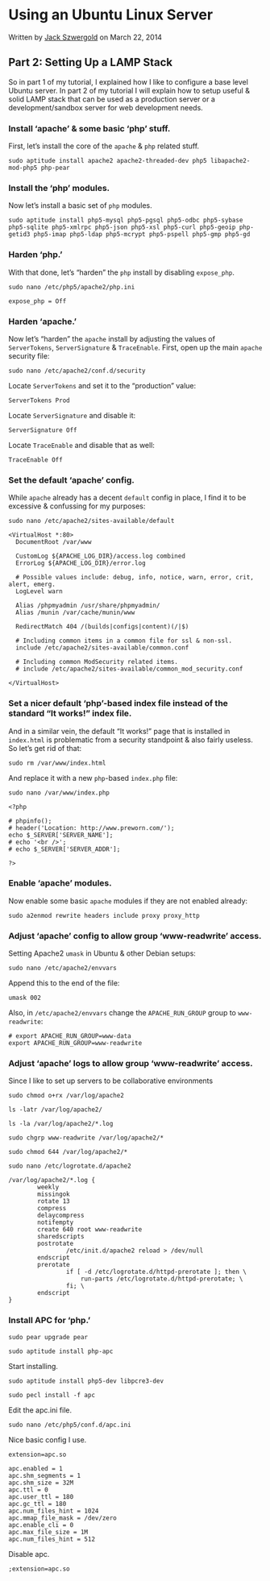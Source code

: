 # Using an Ubuntu Linux Server

Written by [Jack Szwergold][1] on March 22, 2014

## Part 2: Setting Up a LAMP Stack

So in part 1 of my tutorial, I explained how I like to configure a base level Ubuntu server. In part 2 of my tutorial I will explain how to setup useful & solid LAMP stack that can be used as a production server or a development/sandbox server for web development needs.

### Install ‘apache’ & some basic ‘php’ stuff.

First, let’s install the core of the `apache` & `php` related stuff.

    sudo aptitude install apache2 apache2-threaded-dev php5 libapache2-mod-php5 php-pear

### Install the ‘php’ modules.

Now let’s install a basic set of `php` modules.

    sudo aptitude install php5-mysql php5-pgsql php5-odbc php5-sybase php5-sqlite php5-xmlrpc php5-json php5-xsl php5-curl php5-geoip php-getid3 php5-imap php5-ldap php5-mcrypt php5-pspell php5-gmp php5-gd
    
### Harden ‘php.’

With that done, let’s “harden” the `php` install by disabling `expose_php`.

    sudo nano /etc/php5/apache2/php.ini
    
    expose_php = Off

### Harden ‘apache.’

Now let’s “harden” the `apache` install by adjusting the values of `ServerTokens`, `ServerSignature` & `TraceEnable`. First, open up the main `apache` security file:

    sudo nano /etc/apache2/conf.d/security
    
Locate `ServerTokens` and set it to the “production” value:

    ServerTokens Prod

Locate `ServerSignature` and disable it:

    ServerSignature Off

Locate `TraceEnable` and disable that as well:

    TraceEnable Off

### Set the default ‘apache’ config.

While `apache` already has a decent `default` config in place, I find it to be excessive & confussing for my purposes:

    sudo nano /etc/apache2/sites-available/default

    <VirtualHost *:80>
      DocumentRoot /var/www

      CustomLog ${APACHE_LOG_DIR}/access.log combined
      ErrorLog ${APACHE_LOG_DIR}/error.log

      # Possible values include: debug, info, notice, warn, error, crit, alert, emerg.
      LogLevel warn

      Alias /phpmyadmin /usr/share/phpmyadmin/
      Alias /munin /var/cache/munin/www

      RedirectMatch 404 /(builds|configs|content)(/|$)

      # Including common items in a common file for ssl & non-ssl.
      include /etc/apache2/sites-available/common.conf

      # Including common ModSecurity related items.
      # include /etc/apache2/sites-available/common_mod_security.conf

    </VirtualHost>

### Set a nicer default ‘php’-based index file instead of the standard “It works!” index file.

And in a similar vein, the default “It works!” page that is installed in `index.html` is problematic from a security standpoint & also fairly useless.  So let’s get rid of that:

    sudo rm /var/www/index.html

And replace it with a new `php`-based `index.php` file:

    sudo nano /var/www/index.php

    <?php

    # phpinfo();
    # header('Location: http://www.preworn.com/');
    echo $_SERVER['SERVER_NAME'];
    # echo '<br />';
    # echo $_SERVER['SERVER_ADDR'];

    ?>

### Enable ‘apache’ modules.

Now enable some basic `apache` modules if they are not enabled already:

    sudo a2enmod rewrite headers include proxy proxy_http
    
### Adjust ‘apache’ config to allow group ‘www-readwrite’ access.

Setting Apache2 `umask` in Ubuntu & other Debian setups:

    sudo nano /etc/apache2/envvars

Append this to the end of the file:

    umask 002

Also, in `/etc/apache2/envvars` change the `APACHE_RUN_GROUP` group to `www-readwrite`:

    # export APACHE_RUN_GROUP=www-data
    export APACHE_RUN_GROUP=www-readwrite

### Adjust ‘apache’ logs to allow group ‘www-readwrite’ access.

Since I like to set up servers to be collaborative environments

    sudo chmod o+rx /var/log/apache2

    ls -latr /var/log/apache2/

    ls -la /var/log/apache2/*.log

    sudo chgrp www-readwrite /var/log/apache2/*

    sudo chmod 644 /var/log/apache2/*

    sudo nano /etc/logrotate.d/apache2

    /var/log/apache2/*.log {
            weekly
            missingok
            rotate 13
            compress
            delaycompress
            notifempty
            create 640 root www-readwrite
            sharedscripts
            postrotate
                    /etc/init.d/apache2 reload > /dev/null
            endscript
            prerotate
                    if [ -d /etc/logrotate.d/httpd-prerotate ]; then \
                        run-parts /etc/logrotate.d/httpd-prerotate; \
                    fi; \
            endscript
    }

### Install APC for ‘php.’

    sudo pear upgrade pear

    sudo aptitude install php-apc

Start installing.

    sudo aptitude install php5-dev libpcre3-dev

    sudo pecl install -f apc

Edit the apc.ini file.

    sudo nano /etc/php5/conf.d/apc.ini

Nice basic config I use.

    extension=apc.so

    apc.enabled = 1
    apc.shm_segments = 1
    apc.shm_size = 32M
    apc.ttl = 0
    apc.user_ttl = 180
    apc.gc_ttl = 180
    apc.num_files_hint = 1024
    apc.mmap_file_mask = /dev/zero
    apc.enable_cli = 0
    apc.max_file_size = 1M
    apc.num_files_hint = 512

Disable apc.

    ;extension=apc.so

[1]: http://www.preworn.com/ "Preworn • Jack Szwergold’s Online Portfolio"